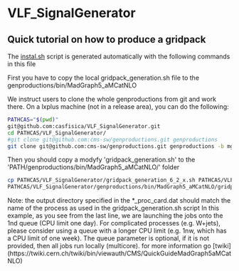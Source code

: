 <!-- To automatic generation of install.sh: All no code lines must start with #, <par>, * , or contain # -->
# VLF_SignalGenerator

<!-- Comments -->

## Quick tutorial on how to produce a gridpack
<par> The [instal.sh](./install.sh) script is generated automatically with the following commands in this file</par>

<par>
First you have to copy the local gridpack_generation.sh file to the genproductions/bin/MadGraph5_aMCatNLO
</par>

<par>We instruct users to clone the whole genproductions from git and work there. On a lxplus machine (not in a release area), you can do the following:</par>

```bash
PATHCAS="$(pwd)"
git@github.com:casfisica/VLF_SignalGenerator.git
cd PATHCAS/VLF_SignalGenerator/
#git clone git@github.com:cms-sw/genproductions.git genproductions
git clone git@github.com:cms-sw/genproductions.git genproductions -b mg26x
```
<par>
Then you should copy a modyfy 'gridpack_generation.sh' to the 'PATH/genproductions/bin/MadGraph5_aMCatNLO/' folder
</par>

```bash
cp PATHCAS/VLF_SignalGenerator/gridpack_generation_6_2_x.sh PATHCAS/VLF_SignalGenerator/genproductions/bin/MadGraph5_aMCatNLO/
PATHCAS/VLF_SignalGenerator/genproductions/bin/MadGraph5_aMCatNLO/gridpack_generation.sh FFllUpTo3j_TauAndMuonDecays PATHCAS/VLF_SignalGenerator/Model 1nd 
```

<par>
  Note: the output directory specified in the *_proc_card.dat should match the name of the process as used in the gridpack_generation.sh script 
In this example, as you see from the last line, we are launching the jobs onto the 1nd queue (CPU limit one day). For complicated processes (e.g. W+jets), please consider using a queue with a longer CPU limit (e.g. 1nw, which has a CPU limit of one week). The queue parameter is optional, if it is not provided, then all jobs run locally (multicore). 
  for more information go  [twiki](https://twiki.cern.ch/twiki/bin/viewauth/CMS/QuickGuideMadGraph5aMCatNLO)
</par>
